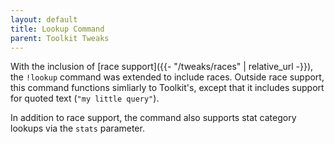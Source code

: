 ```yaml
---
layout: default
title: Lookup Command
parent: Toolkit Tweaks
---
```


With the inclusion of [race support]({{- "/tweaks/races" | relative_url -}}),
the `!lookup` command was extended to include races. Outside race support,
this command functions simliarly to Toolkit's, except that it includes support
for quoted text (`"my little query"`).

In addition to race support, the command also supports stat category lookups
via the `stats` parameter.
